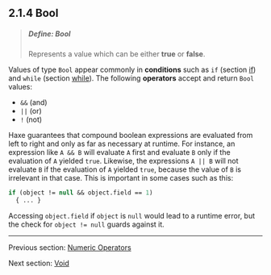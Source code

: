 ## 2.1.4 Bool

> ##### Define: Bool
>
> Represents a value which can be either **true** or **false**.

Values of type `Bool` appear commonly in **conditions** such as `if` (section [if](expression-if.md)) and `while` (section [while](expression-while.md)). The following **operators** accept and return `Bool` values:
* `&&` (and)
* `||` (or)
* `!` (not)

Haxe guarantees that compound boolean expressions are evaluated from left to right and only as far as necessary at runtime. For instance, an expression like `A && B` will evaluate `A` first and evaluate `B` only if the evaluation of `A` yielded `true`. Likewise, the expressions `A || B` will not evaluate `B` if the evaluation of `A` yielded `true`, because the value of `B` is irrelevant in that case. This is important in some cases such as this:

```haxe
if (object != null && object.field == 1)
  { ... }
```
Accessing `object.field` if `object` is `null` would lead to a runtime error, but the check for `object != null` guards against it.

---

Previous section: [Numeric Operators](types-numeric-operators.md)

Next section: [Void](types-void.md)